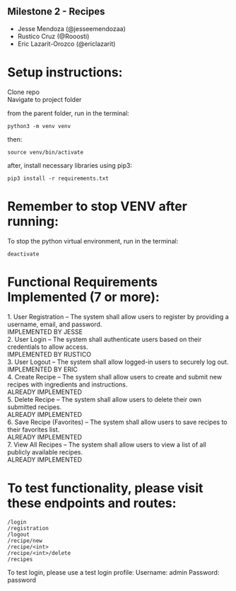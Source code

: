 ## Milestone 2 - Recipes
- Jesse Mendoza (@jesseemendozaa)
- Rustico Cruz (@Rooosti)
- Eric Lazarit-Orozco (@ericlazarit)

# Setup instructions:

<p>Clone repo<br>
Navigate to project folder</p>

from the parent folder, run in the terminal:
```
python3 -m venv venv
```
then:
```
source venv/bin/activate
```

after, install necessary libraries using pip3:
```
pip3 install -r requirements.txt
```

# Remember to stop VENV after running:
To stop the python virtual environment, run in the terminal:
```
deactivate
```

# Functional Requirements Implemented (7 or more):
<p>1. User Registration – The system shall allow users to register by providing a username, email, and password.</br>
IMPLEMENTED BY JESSE</br>
2. User Login – The system shall authenticate users based on their credentials to allow access.</br>
IMPLEMENTED BY RUSTICO</br>
3. User Logout – The system shall allow logged-in users to securely log out.</br>
IMPLEMENTED BY ERIC</br>
4. Create Recipe – The system shall allow users to create and submit new recipes with ingredients and instructions.</br>
ALREADY IMPLEMENTED</br>
5. Delete Recipe – The system shall allow users to delete their own submitted recipes.</br>
ALREADY IMPLEMENTED</br>
6. Save Recipe (Favorites) – The system shall allow users to save recipes to their favorites list.</br>
ALREADY IMPLEMENTED</br>
7. View All Recipes – The system shall allow users to view a list of all publicly available recipes.</br>
ALREADY IMPLEMENTED</p>

# To test functionality, please visit these endpoints and routes:
```
/login
/registration
/logout
/recipe/new
/recipe/<int>
/recipe/<int>/delete
/recipes
```
To test login, please use a test login profile:
Username: admin
Password: password

